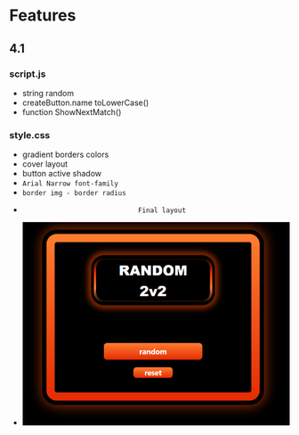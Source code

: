 
# Features
## 4.1
### script.js
- string random
- createButton.name toLowerCase()
- function ShowNextMatch()
### style.css
- gradient borders colors
- cover layout 
- button active shadow
- `Arial Narrow font-family`
- `border img - border radius`
-                                  Final layout
- ![4.1v](./layout/4-1v.png "4.1v")
